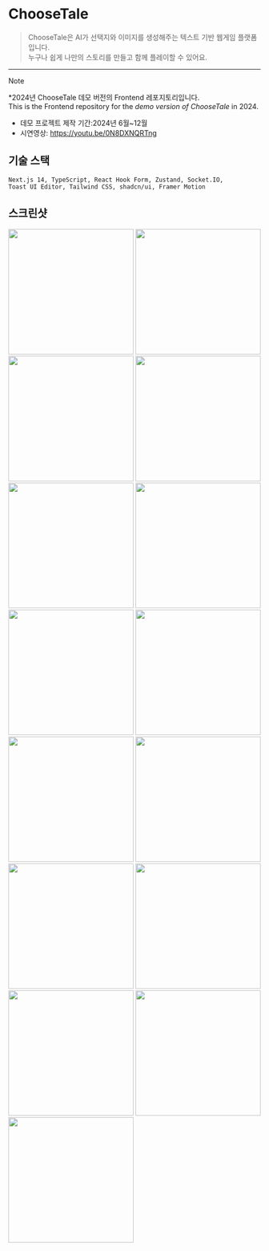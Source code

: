 # ChooseTale

> ChooseTale은 AI가 선택지와 이미지를 생성해주는 텍스트 기반 웹게임 플랫폼입니다.  
> 누구나 쉽게 나만의 스토리를 만들고 함께 플레이할 수 있어요.

--- 

> [!NOTE]  
> *2024년 ChooseTale 데모 버전의 Frontend 레포지토리입니다.  
> This is the Frontend repository for the _demo version of ChooseTale_ in 2024.

- 데모 프로젝트 제작 기간:2024년 6월~12월
- 시연영상: https://youtu.be/0N8DXNQRTng

## 기술 스택

```
Next.js 14, TypeScript, React Hook Form, Zustand, Socket.IO, 
Toast UI Editor, Tailwind CSS, shadcn/ui, Framer Motion
```

## 스크린샷

<img src="https://github.com/user-attachments/assets/c1635e87-a540-4f6e-a7aa-bca5f3b26827" width="250">
<img src="https://github.com/user-attachments/assets/535b7677-ac8d-4652-b3d0-1a8403ddee07" width="250">
<img src="https://github.com/user-attachments/assets/2de550dc-21d1-4a46-a079-56127a819051" width="250">

<img src="https://github.com/user-attachments/assets/25b61db8-7ffb-4f9c-a768-17c8a921af7c" width="250">
<img src="https://github.com/user-attachments/assets/7b61be6e-84c4-4574-98d0-74731d12cf6c" width="250">
<img src="https://github.com/user-attachments/assets/bcbbdc65-b52e-44b8-ad5f-4d1fc4b769ae" width="250">

<img src="https://github.com/user-attachments/assets/1cf31ebe-2f64-41e6-af0e-6e6bd9dc5ee1" width="250">
<img src="https://github.com/user-attachments/assets/65e4b287-8ed7-4d0f-ac1f-b222bccdc8c8" width="250">
<img src="https://github.com/user-attachments/assets/28aa19ea-e2b8-450c-b627-24700b88bd4c" width="250">

<img src="https://github.com/user-attachments/assets/843d12c8-1367-4e03-a49e-10e624c618a4" width="250">
<img src="https://github.com/user-attachments/assets/d8da5b3d-56a3-4fd1-85ce-316533a5f4af" width="250">
<img src="https://github.com/user-attachments/assets/2c56e7fe-a272-443c-810d-65e1cdeec847" width="250">
<img src="https://github.com/user-attachments/assets/e678499b-c52c-46cb-afe3-f6ebcc3e15f4" width="250">
<img src="https://github.com/user-attachments/assets/e26e9e92-d6a0-4c39-8f0c-c0cdaee9270f" width="250">
<img src="https://github.com/user-attachments/assets/8c458963-893e-45ff-b9af-069b4b38cf61" width="250">


